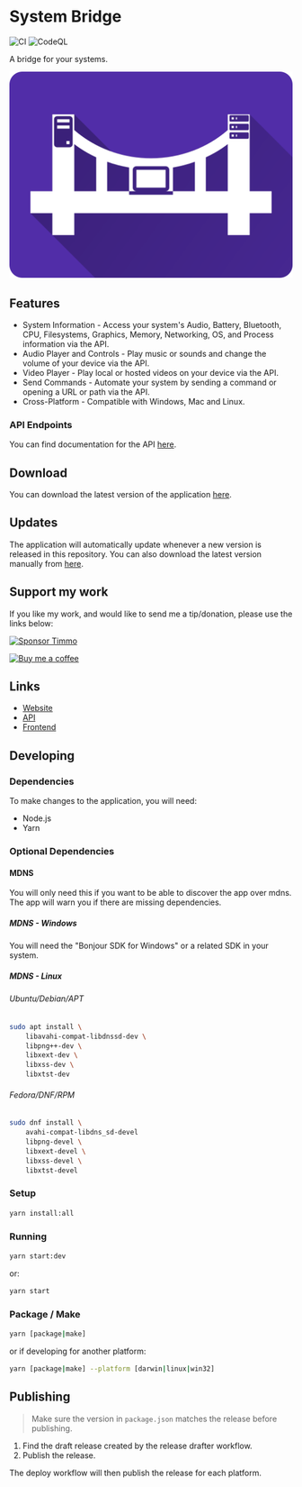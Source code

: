 # System Bridge

![CI](https://github.com/timmo001/system-bridge/workflows/CI/badge.svg) ![CodeQL](https://github.com/timmo001/system-bridge/workflows/CodeQL/badge.svg)

A bridge for your systems.

![Logo](./public/system-bridge-rect.png)

## Features

- System Information - Access your system's Audio, Battery, Bluetooth, CPU,
 Filesystems, Graphics, Memory, Networking, OS, and Process information via the
 API.
- Audio Player and Controls - Play music or sounds and change the volume of
 your device via the API.
- Video Player - Play local or hosted videos on your device via the API.
- Send Commands - Automate your system by sending a command or opening a URL or
 path via the API.
- Cross-Platform - Compatible with Windows, Mac and Linux.

### API Endpoints

You can find documentation for the API [here](https://system-bridge.timmo.dev/docs/api).

## Download

You can download the latest version of the application [here](https://github.com/timmo001/system-bridge/releases).

## Updates

The application will automatically update whenever a new version is released in
this repository. You can also download the latest version manually from [here](https://github.com/timmo001/system-bridge/releases).

## Support my work

If you like my work, and would like to send me a tip/donation, please use the
links below:

[![Sponsor Timmo][sponsor-badge]][sponsor]

[![Buy me a coffee][buymeacoffee-shield]][buymeacoffee]

## Links

- [Website](https://system-bridge.timmo.dev)
- [API](https://github.com/timmo001/system-bridge-api)
- [Frontend](https://github.com/timmo001/system-bridge-frontend)

## Developing

### Dependencies

To make changes to the application, you will need:

- Node.js
- Yarn

### Optional Dependencies

#### MDNS

You will only need this if you want to be able to discover the app over mdns.
The app will warn you if there are missing dependencies.

##### MDNS - Windows

You will need the "Bonjour SDK for Windows" or a related SDK in your system.

##### MDNS - Linux

###### Ubuntu/Debian/APT

```bash
sudo apt install \
    libavahi-compat-libdnssd-dev \
    libpng++-dev \
    libxext-dev \
    libxss-dev \
    libxtst-dev
```

###### Fedora/DNF/RPM

```bash
sudo dnf install \
    avahi-compat-libdns_sd-devel
    libpng-devel \
    libxext-devel \
    libxss-devel \
    libxtst-devel
```

### Setup

```bash
yarn install:all
```

### Running

```bash
yarn start:dev
```

or:

```bash
yarn start
```

### Package / Make

```bash
yarn [package|make]
```

or if developing for another platform:

```bash
yarn [package|make] --platform [darwin|linux|win32]
```

## Publishing

> Make sure the version in `package.json` matches the release before publishing.

1. Find the draft release created by the release drafter workflow.
1. Publish the release.

The deploy workflow will then publish the release for each platform.

[buymeacoffee-shield]: https://www.buymeacoffee.com/assets/img/guidelines/download-assets-sm-2.svg
[buymeacoffee]: https://www.buymeacoffee.com/timmo
[sponsor-badge]: https://raw.githubusercontent.com/timmo001/home-panel/master/documentation/resources/sponsor.png
[sponsor]: https://github.com/sponsors/timmo001?o=esc
